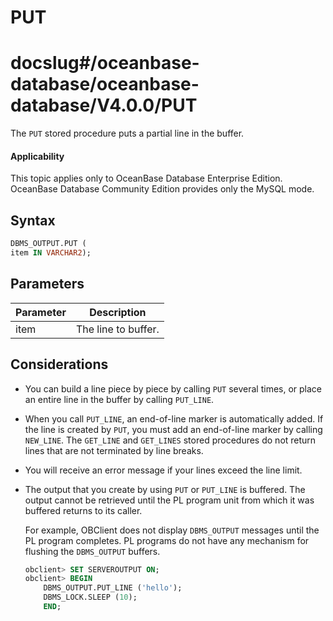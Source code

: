 PUT
========================
# docslug#/oceanbase-database/oceanbase-database/V4.0.0/PUT
The `PUT` stored procedure puts a partial line in the buffer.

  <main id="notice" >
    <h4>Applicability</h4>
    <p>This topic applies only to OceanBase Database Enterprise Edition. OceanBase Database Community Edition provides only the MySQL mode. </p>
  </main>

Syntax
-----------

```sql
DBMS_OUTPUT.PUT (
item IN VARCHAR2);
```



Parameters
-------------



| **Parameter** | **Description** |
|--------|--------|
| item | The line to buffer.  |



Considerations
-------------

* You can build a line piece by piece by calling `PUT` several times, or place an entire line in the buffer by calling `PUT_LINE`.



* When you call `PUT_LINE`, an end-of-line marker is automatically added. If the line is created by `PUT`, you must add an end-of-line marker by calling `NEW_LINE`. The `GET_LINE` and `GET_LINES` stored procedures do not return lines that are not terminated by line breaks.



* You will receive an error message if your lines exceed the line limit.



* The output that you create by using `PUT` or `PUT_LINE` is buffered. The output cannot be retrieved until the PL program unit from which it was buffered returns to its caller.

   For example, OBClient does not display `DBMS_OUTPUT` messages until the PL program completes. PL programs do not have any mechanism for flushing the `DBMS_OUTPUT` buffers.

   ```sql
   obclient> SET SERVEROUTPUT ON;
   obclient> BEGIN
       DBMS_OUTPUT.PUT_LINE ('hello');
       DBMS_LOCK.SLEEP (10);
       END;
   ```






